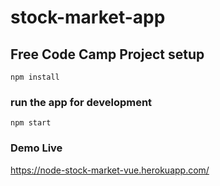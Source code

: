 # stock-market-app

## Free Code Camp Project setup
```
npm install
```

### run the app for development
```
npm start
```

### Demo Live

https://node-stock-market-vue.herokuapp.com/

